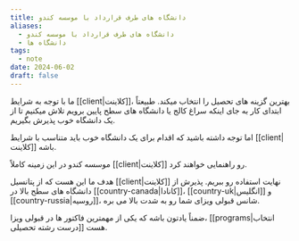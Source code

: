 ```yaml
---
title: دانشگاه های طرف قرارداد با موسسه کندو
aliases:
  - دانشگاه های طرف قرارداد با موسسه کندو
  - دانشگاه ها
tags:
  - note
date: 2024-06-02
draft: false
---
```


ما با توجه به شرایط [[client|کلاینت]]، بهترین گزینه های تحصیل را انتخاب میکند. طبیعتاً ابتدای کار به جای اینکه سراغ کالج یا دانشگاه های سطح پایین برویم تلاش میکنیم تا از یک دانشگاه خوب پذیرش بگیریم. 

اما توجه داشته باشید که اقدام برای یک دانشگاه خوب باید متناسب با شرایط [[client|کلاینت]] باشه. 

موسسه کندو در این زمینه کاملاً [[client|کلاینت]] رو راهنمایی خواهند کرد. 

هدف ما این هست که از پتانسیل [[client|کلاینت]] نهایت استفاده رو ببریم. پذیرش از دانشگاه های سطح بالا در [[country-canada|کانادا]]، [[country-uk|انگلیس]] و [[country-russia|روسیه]]، شانس قبولی ویزای شما رو به شدت بالا می بره. 

ضمناً یادتون باشه که یکی از مهمترین فاکتور ها در قبولی ویزا، [[programs|انتخاب درست رشته تحصیلی]] هست. 


